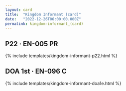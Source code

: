 ```yaml
---
layout: card
title:  "Kingdom Informant (card)"
date:   "2022-12-26T06:00:00.000Z"
permalink: kingdom-informant_(card)
---
```


## P22 &middot; EN-005 PR

{% include templates/kingdom-informant-p22.html %}


## DOA 1st &middot; EN-096 C

{% include templates/kingdom-informant-doa1e.html %}
